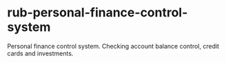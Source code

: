 # rub-personal-finance-control-system
Personal finance control system.  Checking account balance control, credit cards and investments.
